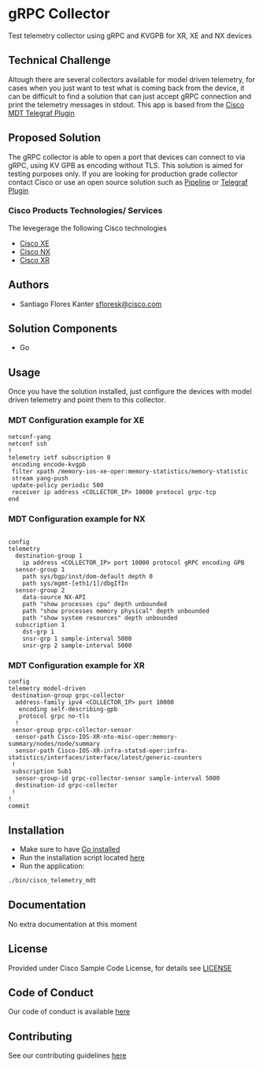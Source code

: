 # gRPC Collector

Test telemetry collector using gRPC and KVGPB for XR, XE and NX devices


## Technical Challenge

Altough there are several collectors available for model driven telemetry, for cases when you just want to test what is coming back from the device, it can be difficult to find a solution that can just accept gRPC connection and print the telemetry messages in stdout. 
This app is based from the [Cisco MDT Telegraf Plugin](https://github.com/ios-xr/telegraf-plugin/tree/master/plugins/inputs/cisco_telemetry_mdt)


## Proposed Solution

The gRPC collector is able to open a port that devices can connect to via gRPC, using KV GPB as encoding without TLS.
This solution is aimed for testing purposes only. If you are looking for production grade collector contact Cisco or use an open source solution such as [Pipeline](https://github.com/cisco/bigmuddy-network-telemetry-pipeline) or [Telegraf Plugin](https://github.com/ios-xr/telegraf-plugin/tree/master/plugins/inputs/cisco_telemetry_mdt)


### Cisco Products Technologies/ Services

The levegerage the following Cisco technologies

* [Cisco XE](https://www.cisco.com/c/en/us/products/ios-nx-os-software/ios-xe/index.html)
* [Cisco NX](https://www.cisco.com/c/en/us/products/ios-nx-os-software/nx-os/index.html)
* [Cisco XR](https://www.cisco.com/c/en/us/products/ios-nx-os-software/ios-xr-software/index.html)

## Authors

* Santiago Flores Kanter <sfloresk@cisco.com>


## Solution Components

* Go


## Usage

Once you have the solution installed, just configure the devices with model driven telemetry and point them to this collector.

### MDT Configuration example for XE

```
netconf-yang
netconf ssh
!
telemetry ietf subscription 0
 encoding encode-kvgpb
 filter xpath /memory-ios-xe-oper:memory-statistics/memory-statistic
 stream yang-push
 update-policy periodic 500
 receiver ip address <COLLECTOR_IP> 10000 protocol grpc-tcp
end

```

### MDT Configuration example for NX

```

config
telemetry
  destination-group 1
    ip address <COLLECTOR_IP> port 10000 protocol gRPC encoding GPB 
  sensor-group 1
    path sys/bgp/inst/dom-default depth 0
    path sys/mgmt-[eth1/1]/dbgIfIn
  sensor-group 2
    data-source NX-API
    path "show processes cpu" depth unbounded
    path "show processes memory physical" depth unbounded
    path "show system resources" depth unbounded
  subscription 1
    dst-grp 1
    snsr-grp 1 sample-interval 5000
    snsr-grp 2 sample-interval 5000
```

### MDT Configuration example for XR

```
config
telemetry model-driven
 destination-group grpc-collector
  address-family ipv4 <COLLECTOR_IP> port 10000
   encoding self-describing-gpb
   protocol grpc no-tls
  !
 sensor-group grpc-collector-sensor
  sensor-path Cisco-IOS-XR-nto-misc-oper:memory-summary/nodes/node/summary
  sensor-path Cisco-IOS-XR-infra-statsd-oper:infra-statistics/interfaces/interface/latest/generic-counters
 !
 subscription Sub1
  sensor-group-id grpc-collector-sensor sample-interval 5000
  destination-id grpc-collector
 !
!
commit

```

## Installation

* Make sure to have [Go installed](https://golang.org/dl/)
* Run the installation script located [here](./install.sh)
* Run the application: 

```bash
./bin/cisco_telemetry_mdt 
```

## Documentation

No extra documentation at this moment


## License

Provided under Cisco Sample Code License, for details see [LICENSE](./LICENSE.md)

## Code of Conduct

Our code of conduct is available [here](./CODE_OF_CONDUCT.md)

## Contributing

See our contributing guidelines [here](./CONTRIBUTING.md)
